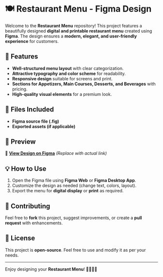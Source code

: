 # 🍽️ Restaurant Menu - Figma Design  

Welcome to the **Restaurant Menu** repository! This project features a beautifully designed **digital and printable restaurant menu** created using **Figma**. The design ensures a **modern, elegant, and user-friendly experience** for customers.  

## 🚀 Features  
- **Well-structured menu layout** with clear categorization.  
- **Attractive typography and color scheme** for readability.  
- **Responsive design** suitable for screens and print.  
- **Sections for Appetizers, Main Courses, Desserts, and Beverages** with pricing.  
- **High-quality visual elements** for a premium look.  

## 📂 Files Included  
- **Figma source file (.fig)**  
- **Exported assets (if applicable)**  

## 📸 Preview  
🔗 **[View Design on Figma](#)** *(Replace with actual link)*  

## 💡 How to Use  
1. Open the Figma file using **Figma Web** or **Figma Desktop App**.  
2. Customize the design as needed (change text, colors, layout).  
3. Export the menu for **digital display** or **print** as required.  

## 🤝 Contributing  
Feel free to **fork** this project, suggest improvements, or create a **pull request** with enhancements.  

## 📜 License  
This project is **open-source**. Feel free to use and modify it as per your needs.  

---

Enjoy designing your **Restaurant Menu**! 🍕🍔🥗🍷  
